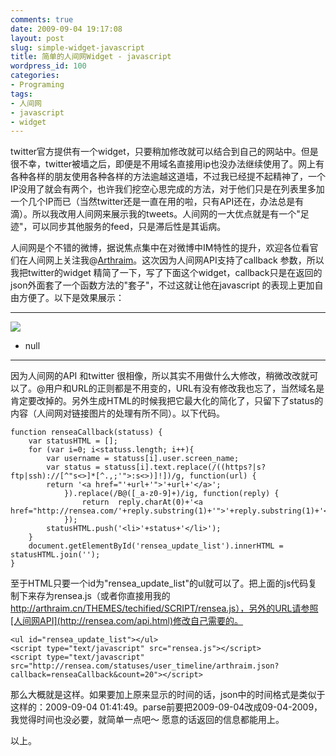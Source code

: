 ```yaml
---
comments: true
date: 2009-09-04 19:17:08
layout: post
slug: simple-widget-javascript
title: 简单的人间网Widget - javascript
wordpress_id: 100
categories:
- Programing
tags:
- 人间网
- javascript
- widget
---
```





twitter官方提供有一个widget，只要稍加修改就可以结合到自己的网站中。但是很不幸，twitter被墙之后，即便是不用域名直接用ip也没办法继续使用了。网上有各种各样的朋友使用各种各样的方法逾越这道墙，不过我已经提不起精神了，一个IP没用了就会有两个，也许我们挖空心思完成的方法，对于他们只是在列表里多加一个几个IP而已（当然twitter还是一直在用的啦，只有API还在，办法总是有滴）。所以我改用人间网来展示我的tweets。人间网的一大优点就是有一个"足迹"，可以同步其他服务的feed，只是滞后性是其诟病。




人间网是个不错的微博，据说焦点集中在对微博中IM特性的提升，欢迎各位看官们在人间网上关注我@[Arthraim](http://rensea.com/arthraim)。这次因为人间网API支持了callback 参数，所以我把twitter的widget 精简了一下，写了下面这个widget，callback只是在返回的json外面套了一个函数方法的"套子"，不过这就让他在javascript 的表现上更加自由方便了。以下是效果展示：




* * *




![](/upload/rensea_logo.png)





	
  * null







* * *




因为人间网的API 和twitter 很相像，所以其实不用做什么大修改，稍微改改就可以了。@用户和URL的正则都是不用变的，URL有没有修改我也忘了，当然域名是肯定要改掉的。另外生成HTML的时候我把它最大化的简化了，只留下了status的内容（人间网对链接图片的处理有所不同）。以下代码。



    
    function renseaCallback(statuss) {
        var statusHTML = [];
        for (var i=0; i<statuss.length; i++){
            var username = statuss[i].user.screen_name;
            var status = statuss[i].text.replace(/((https?|s?ftp|ssh)://[^"s<>]*[^.,;'">:s<>)]!])/g, function(url) {
            return '<a href="'+url+'">'+url+'</a>';
                }).replace(/B@([_a-z0-9]+)/ig, function(reply) {
                    return  reply.charAt(0)+'<a href="http://rensea.com/'+reply.substring(1)+'">'+reply.substring(1)+'</a>';
                });
            statusHTML.push('<li>'+status+'</li>');
        }
        document.getElementById('rensea_update_list').innerHTML = statusHTML.join('');
    }




至于HTML只要一个id为"rensea_update_list"的ul就可以了。把上面的js代码复制下来存为rensea.js（或者你直接用我的 http://arthraim.cn/THEMES/techified/SCRIPT/rensea.js），另外的URL请参照[人间网API](http://rensea.com/api.html)修改自己需要的。



    
    <ul id="rensea_update_list"></ul>
    <script type="text/javascript" src="rensea.js"></script>
    <script type="text/javascript" src="http://rensea.com/statuses/user_timeline/arthraim.json?callback=renseaCallback&count=20"></script>




那么大概就是这样。如果要加上原来显示的时间的话，json中的时间格式是类似于这样的：2009-09-04 01:41:49。parse前要把2009-09-04改成09-04-2009，我觉得时间也没必要，就简单一点吧～ 愿意的话返回的信息都能用上。




以上。
